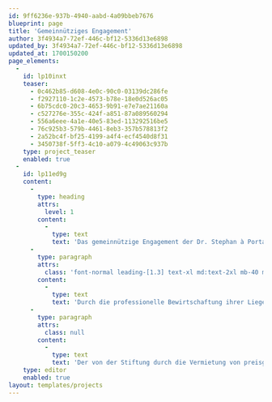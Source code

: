 ```yaml
---
id: 9ff6236e-937b-4940-aabd-4a09bbeb7676
blueprint: page
title: 'Gemeinnütziges Engagement'
author: 3f4934a7-72ef-446c-bf12-5336d13e6898
updated_by: 3f4934a7-72ef-446c-bf12-5336d13e6898
updated_at: 1700150200
page_elements:
  -
    id: lp10inxt
    teaser:
      - 0c462b85-d608-4e0c-90c0-03139dc286fe
      - f2927110-1c2e-4573-b78e-18e0d526ac05
      - 6b75cdc0-20c3-4653-9b91-e7e7ae21160a
      - c527276e-355c-424f-a851-87a089560294
      - 556a6eee-4a1e-40e5-83ed-113292516be5
      - 76c925b3-579b-4461-8eb3-357b578813f2
      - 2a52bc4f-bf25-4199-a4f4-ecf4540d8f31
      - 3450738f-5ff3-4c10-a079-4c49063c937b
    type: project_teaser
    enabled: true
  -
    id: lp11ed9g
    content:
      -
        type: heading
        attrs:
          level: 1
        content:
          -
            type: text
            text: 'Das gemeinnützige Engagement der Dr. Stephan à Porta Stiftung seit 1946'
      -
        type: paragraph
        attrs:
          class: 'font-normal leading-[1.3] text-xl md:text-2xl mb-40 md:mb-60'
        content:
          -
            type: text
            text: 'Durch die professionelle Bewirtschaftung ihrer Liegenschaften erzielt die Dr. Stephan à Porta Stiftung jährlich einen Überschuss. Damit unterstützt sie wohltätige und gemeinnützige Institutionen, deren Projekte grösstenteils Bewohnerinnen und Bewohnern der Stadt Zürich resp. des Kantons Graubünden zugutekommen.'
      -
        type: paragraph
        attrs:
          class: null
        content:
          -
            type: text
            text: 'Der von der Stiftung durch die Vermietung von preisgünstigem Wohnraum erwirtschaftete Reingewinn wird jährlich nach einem in der Stiftungsurkunde festgelegten Schüssel verteilt. 75 % gehen an Empfänger in Zürich und 25 % an solche im Bündnerland. Seit 1946 hat die Stiftung mehr als 50 Mio. Franken ausgeschüttet. Das entspricht im Mittel einem jährlichen Betrag von über 675‘000 Franken. Die Auszahlungen konnten im Laufe der Jahrzehnte sukzessive gesteigert werden. Seit 2007 erreichen sie jährlich einen Wert von 1,4 Mio. Franken.'
    type: editor
    enabled: true
layout: templates/projects
---
```

